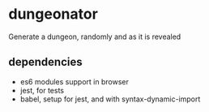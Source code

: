 # dungeonator
Generate a dungeon, randomly and as it is revealed


## dependencies
- es6 modules support in browser
- jest, for tests
- babel, setup for jest, and with syntax-dynamic-import
